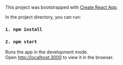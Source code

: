 This project was bootstrapped with [Create React App](https://github.com/facebook/create-react-app).

In the project directory, you can run: 

### `1. npm install`
### `2. npm start`

Runs the app in the development mode.<br />
Open [http://localhost:3000](http://localhost:3000) to view it in the browser.